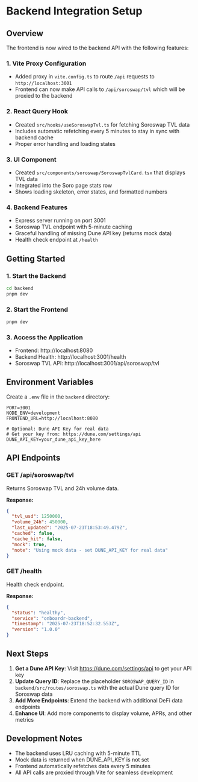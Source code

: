 # Backend Integration Setup

## Overview
The frontend is now wired to the backend API with the following features:

### 1. Vite Proxy Configuration
- Added proxy in `vite.config.ts` to route `/api` requests to `http://localhost:3001`
- Frontend can now make API calls to `/api/soroswap/tvl` which will be proxied to the backend

### 2. React Query Hook
- Created `src/hooks/useSoroswapTvl.ts` for fetching Soroswap TVL data
- Includes automatic refetching every 5 minutes to stay in sync with backend cache
- Proper error handling and loading states

### 3. UI Component
- Created `src/components/soroswap/SoroswapTvlCard.tsx` that displays TVL data
- Integrated into the Soro page stats row
- Shows loading skeleton, error states, and formatted numbers

### 4. Backend Features
- Express server running on port 3001
- Soroswap TVL endpoint with 5-minute caching
- Graceful handling of missing Dune API key (returns mock data)
- Health check endpoint at `/health`

## Getting Started

### 1. Start the Backend
```bash
cd backend
pnpm dev
```

### 2. Start the Frontend
```bash
pnpm dev
```

### 3. Access the Application
- Frontend: http://localhost:8080
- Backend Health: http://localhost:3001/health
- Soroswap TVL API: http://localhost:3001/api/soroswap/tvl

## Environment Variables

Create a `.env` file in the `backend` directory:

```env
PORT=3001
NODE_ENV=development
FRONTEND_URL=http://localhost:8080

# Optional: Dune API Key for real data
# Get your key from: https://dune.com/settings/api
DUNE_API_KEY=your_dune_api_key_here
```

## API Endpoints

### GET /api/soroswap/tvl
Returns Soroswap TVL and 24h volume data.

**Response:**
```json
{
  "tvl_usd": 1250000,
  "volume_24h": 450000,
  "last_updated": "2025-07-23T18:53:49.479Z",
  "cached": false,
  "cache_hit": false,
  "mock": true,
  "note": "Using mock data - set DUNE_API_KEY for real data"
}
```

### GET /health
Health check endpoint.

**Response:**
```json
{
  "status": "healthy",
  "service": "onboardr-backend",
  "timestamp": "2025-07-23T18:52:32.553Z",
  "version": "1.0.0"
}
```

## Next Steps

1. **Get a Dune API Key**: Visit https://dune.com/settings/api to get your API key
2. **Update Query ID**: Replace the placeholder `SOROSWAP_QUERY_ID` in `backend/src/routes/soroswap.ts` with the actual Dune query ID for Soroswap data
3. **Add More Endpoints**: Extend the backend with additional DeFi data endpoints
4. **Enhance UI**: Add more components to display volume, APRs, and other metrics

## Development Notes

- The backend uses LRU caching with 5-minute TTL
- Mock data is returned when DUNE_API_KEY is not set
- Frontend automatically refetches data every 5 minutes
- All API calls are proxied through Vite for seamless development 